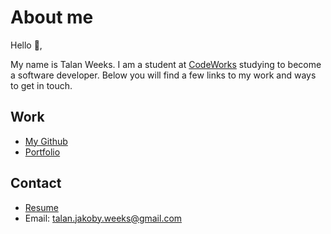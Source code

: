 # About me

Hello 👋,

My name is Talan Weeks. I am a student at [CodeWorks](https://boisecodeworks.com) studying to become a software developer. Below you will find a few links to my work and ways to get in touch. 

## Work
  - [My Github](https://github.com/TalanWeeks)
  - [Portfolio](https://TalanWeeks.github.io/)
## Contact
  - [Resume](https://TalanWeeks.github.io/resume)
  - Email: talan.jakoby.weeks@gmail.com
  